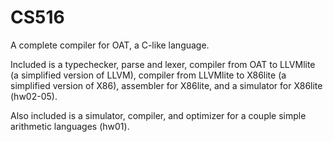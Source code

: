 # CS516
A complete compiler for OAT, a C-like language.

Included is a typechecker, parse and lexer, compiler from OAT to LLVMlite (a simplified version of LLVM), compiler from LLVMlite to X86lite (a simplified version of X86), assembler for X86lite, and a simulator for X86lite (hw02-05).

Also included is a simulator, compiler, and optimizer for a couple simple arithmetic languages (hw01).
